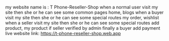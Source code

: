 
my website name is : T Phone-Reseller-Shop
when a normal user visit my site then she or he can see some common pages home, blogs
when a buyer visit my site then she or he can see some special routes my order, wishlist
when a seller visit my site then she or he can see some special routes add product, my product if seller verified by admin
finally a buyer add payment
live website link: https://t-phone-reseller-shop.web.app